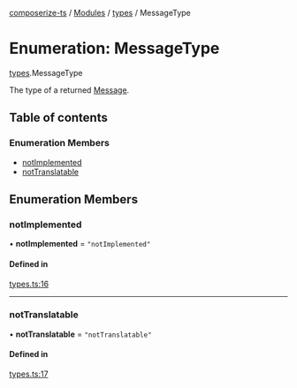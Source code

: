 [composerize-ts](../README.md) / [Modules](../modules.md) / [types](../modules/types.md) / MessageType

# Enumeration: MessageType

[types](../modules/types.md).MessageType

The type of a returned [Message](../interfaces/types.Message.md).

## Table of contents

### Enumeration Members

- [notImplemented](types.MessageType.md#notimplemented)
- [notTranslatable](types.MessageType.md#nottranslatable)

## Enumeration Members

### notImplemented

• **notImplemented** = ``"notImplemented"``

#### Defined in

[types.ts:16](https://github.com/cgoIT/composerize-ts/blob/e7b4970/src/types.ts#L16)

___

### notTranslatable

• **notTranslatable** = ``"notTranslatable"``

#### Defined in

[types.ts:17](https://github.com/cgoIT/composerize-ts/blob/e7b4970/src/types.ts#L17)
